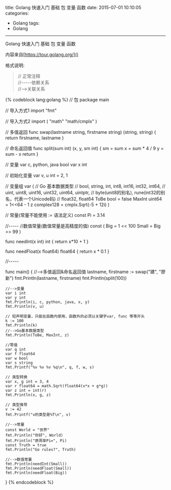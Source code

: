 title: Golang 快速入门 基础 包 变量 函数 
date: 2015-07-01 10:10:05
categories:
- Golang
tags:
- Golang

---

Golang 快速入门 基础 包 变量 函数 

内容来自[https://tour.golang.org/]()

格式说明:
>// 正常注释  
//-----依赖关系  
//-->关联关系  

{% codeblock lang:golang %}
// 包
package main

// 导入方式1
import "fmt"

// 导入方式2
import (
	"math"
	"math/cmplx"
)

// 多值返回
func swap(lastname string, firstname string) (string, string) {
	return firstname, lastname
}

// 命名返回值
func split(sum int) (x, y, sm int) {
	sm = sum
	x = sum * 4 / 9
	y = sum - x
	return
}

// 变量
var c, python, java bool
var x int

// 初始化变量
var v, u int = 2, 1

// 变量组
var (
	// Go 基本数据类型
	// bool, string, int, int8, int16, int32, int64,
	// uint, uint8, uint16, uint32, uint64, uintptr,
	// byte(unit8的别名), rune(int32的别名，代表一个Unicode码)
	// float32, float64
	ToBe   bool       = false
	MaxInt uint64     = 1<<64 - 1
	z      complex128 = cmplx.Sqrt(-5 + 12i)
)

// 常量(常量不能使用 := 语法定义)
const Pi = 3.14

//-----
//数值常量(数值常量是高精度的值)
const (
	Big   = 1 << 100
	Small = Big >> 99
)

func needInt(x int) int {
	return x*10 + 1
}

func needFloat(x float64) float64 {
	return x * 0.1
}

//-----

func main() {
	//-->多值返回&命名返回值
	lastname, firstname := swap("建", "廖新")
	fmt.Println(lastname, firstname)
	fmt.Println(split(100))

	//-->变量
	var i int
	var y int
	fmt.Println(i, c, python, java, x, y)
	fmt.Println(v, u)

	// 短声明变量，只能在函数内使用，函数外的必须以关键字var, func 等等开头
	k := 100
	fmt.Println(k)
	//-->Go基本数据类型
	fmt.Println(ToBe, MaxInt, z)

	//零值
	var q int
	var f float64
	var w bool
	var s string
	fmt.Printf("%v %v %v %q\n", q, f, w, s)

	// 类型转换
	var x, g int = 3, 4
	var r float64 = math.Sqrt(float64(x*x + g*g))
	var z int = int(r)
	fmt.Println(x, g, z)

	// 类型推导
	v := 42
	fmt.Printf("v的类型是%T\n", v)

	//-->常量
	const World = "世界"
	fmt.Println("你好", World)
	fmt.Println("原周率Pi=", Pi)
	const Truth = true
	fmt.Println("Go rules?", Truth)

	//-->数值常量
	fmt.Println(needInt(Small))
	fmt.Println(needFloat(Small))
	fmt.Println(needFloat(Big))
}
{% endcodeblock %}